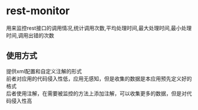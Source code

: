 # rest-monitor
用来监控rest接口的调用情况,统计调用次数,平均处理时间,最大处理时间,最小处理时间,调用出错的次数  

##  使用方式  
提供xml配置和自定义注解的形式  
前者对应用的代码侵入性低，应用无感知，但是收集的数据是本应用预先定义好的格式  
后者使用注解，在需要被监控的方法上添加注解，可以收集更多的数据，但是对代码侵入性高
